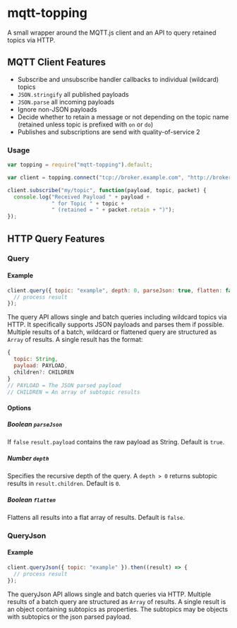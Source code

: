 # mqtt-topping

A small wrapper around the MQTT.js client and an API to query retained topics via HTTP.

## MQTT Client Features

* Subscribe and unsubscribe handler callbacks to individual (wildcard) topics
* `JSON.stringify` all published payloads
* `JSON.parse` all incoming payloads
* Ignore non-JSON payloads
* Decide whether to retain a message or not depending on the topic name (retained unless topic is prefixed with `on` or `do`)
* Publishes and subscriptions are send with quality-of-service 2

### Usage

```javascript
var topping = require("mqtt-topping").default;

var client = topping.connect("tcp://broker.example.com", "http://broker.example.com");

client.subscribe("my/topic", function(payload, topic, packet) {
  console.log("Received Payload " + payload +
              " for Topic " + topic +
              " (retained = " + packet.retain + ")");
});
```

## HTTP Query Features

### Query

#### Example

```javascript
client.query({ topic: "example", depth: 0, parseJson: true, flatten: false }).then((result) => {
  // process result
});
```

The query API allows single and batch queries including wildcard topics via HTTP. It specifically supports JSON payloads and parses them if possible. Multiple results of a batch, wildcard or flattened query are structured as `Array` of results. A single result has the format:

```javascript
{
  topic: String,
  payload: PAYLOAD,
  children?: CHILDREN
}
// PAYLOAD = The JSON parsed payload
// CHILDREN = An array of subtopic results
```

#### Options

##### Boolean `parseJson`

If `false` `result.payload` contains the raw payload as String. Default is `true`.

##### Number `depth`

Specifies the recursive depth of the query. A `depth > 0` returns subtopic results in `result.children`. Default is `0`.

##### Boolean `flatten`

Flattens all results into a flat array of results. Default is `false`.

### QueryJson

#### Example

```javascript
client.queryJson({ topic: "example" }).then((result) => {
  // process result
});
```

The queryJson API allows single and batch queries via HTTP. Multiple results of a batch query are structured as `Array` of results. A single result is an object containing subtopics as properties. The subtopics may be objects with subtopics or the json parsed payload.
